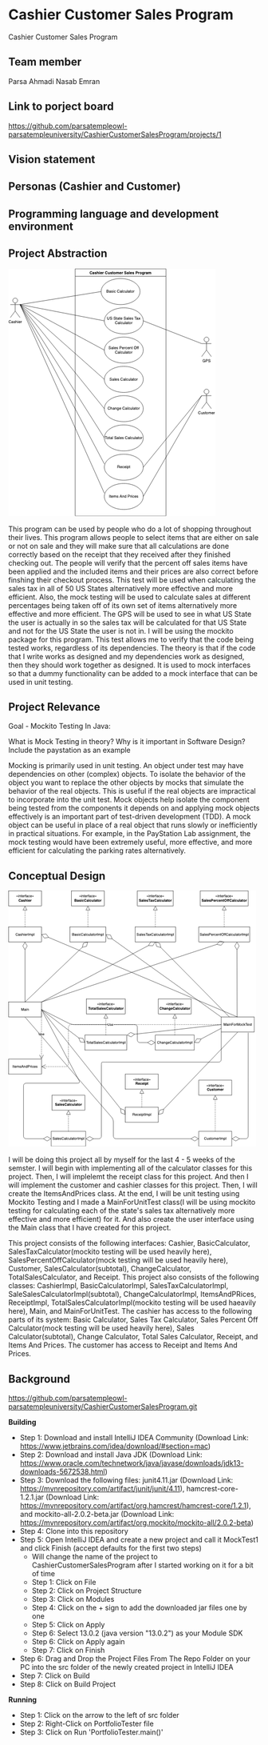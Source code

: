 # Cashier Customer Sales Program
Cashier Customer Sales Program

## Team member
Parsa Ahmadi Nasab Emran

## Link to porject board
https://github.com/parsatempleowl-parsatempleuniversity/CashierCustomerSalesProgram/projects/1

## Vision statement

## Personas (Cashier and Customer)

## Programming language and development environment

## Project Abstraction

![Use Case Image](ParsaTempleOwl_CashierCustomerSalesProgram1.png)

This program can be used by people who do a lot of shopping throughout their lives. This program allows people to select items that are either on sale or not on sale and they will make sure that all calculations are done correctly based on the receipt that they received after they finished checking out. The people will verify that the percent off sales items have been applied and the included items and their prices are also correct before finshing their checkout process. This test will be used when calculating the sales tax in all of 50 US States alternatively more effective and more efficient. Also, the mock testing will be used to calculate sales at different percentages being taken off of its own set of items alternatively more effective and more efficient. The GPS will be used to see in what US State the user is actually in so the sales tax will be calculated for that US State and not for the US State the user is not in. I will be using the mockito package for this program. This test allows me to verify that the code being tested works, regardless of its dependencies. The theory is that if the code that I write works as designed and my dependencies work as designed, then they should work together as designed. It is used to mock interfaces so that a dummy functionality can be added to a mock interface that can be used in unit testing. 


## Project Relevance

Goal - Mockito Testing In Java: 

What is Mock Testing in theory? Why is it important in Software Design? Include the paystation as an example

Mocking is primarily used in unit testing. An object under test may have dependencies on other (complex) objects. To isolate the behavior of the object you want to replace the other objects by mocks that simulate the behavior of the real objects. This is useful if the real objects are impractical to incorporate into the unit test. Mock objects help isolate the component being tested from the components it depends on and applying mock objects effectively is an important part of test-driven development (TDD). A mock object can be useful in place of a real object that runs slowly or inefficiently in practical situations. For example, in the PayStation Lab assignment, the mock testing would have been extremely useful, more effective, and more efficient for calculating the parking rates alternatively. 


## Conceptual Design

![Use Case Image](ParsaTempleOwl_CashierCustomerSalesProgram2.png)

I will be doing this project all by myself for the last 4 - 5 weeks of the semster. I will begin with implementing all of the calculator classes for this project. Then, I will implelemt the receipt class for this project. And then I will implement the customer and cashier classes for this project. Then, I will create the ItemsAndPrices class. At the end, I will be unit testing using Mockito Testing and I made a MainForUnitTest class(I will be using mockito testing for calculating each of the state's sales tax alternatively more effective and more efficient) for it. And also create the user interface using the Main class that I have created for this project. 

This project consists of the following interfaces: Cashier, BasicCalculator, SalesTaxCalculator(mockito testing will be used heavily here), SalesPercentOffCalculator(mock testing will be used heavily here), Customer, SalesCalculator(subtotal), ChangeCalculator, TotalSalesCalculator, and Receipt. This project also consists of the following classes: CashierImpl, BasicCalculatorImpl, SalesTaxCalculatorImpl, SaleSalesCalculatorImpl(subtotal), ChangeCalculatorImpl, ItemsAndPRices, ReceiptImpl, TotalSalesCalculatorImpl(mockito testing will be used haeavily here), Main, and MainForUnitTest. The cashier has access to the following parts of its system: Basic Calculator, Sales Tax Calculator, Sales Percent Off Calculator(mock testing will be used heavily here), Sales Calculator(subtotal), Change Calculator, Total Sales Calculator, Receipt, and Items And Prices. The customer has access to Receipt and Items And Prices.

## Background

<https://github.com/parsatempleowl-parsatempleuniversity/CashierCustomerSalesProgram.git>

**Building**
- Step 1: Download and install IntelliJ IDEA Community (Download Link: <https://www.jetbrains.com/idea/download/#section=mac>)
- Step 2: Download and install Java JDK (Download Link: <https://www.oracle.com/technetwork/java/javase/downloads/jdk13-downloads-5672538.html>)
- Step 3: Download the following files: junit4.11.jar (Download Link: <https://mvnrepository.com/artifact/junit/junit/4.11>), hamcrest-core-1.2.1.jar (Download Link: <https://mvnrepository.com/artifact/org.hamcrest/hamcrest-core/1.2.1>), and mockito-all-2.0.2-beta.jar (Download Link: <https://mvnrepository.com/artifact/org.mockito/mockito-all/2.0.2-beta>)
- Step 4: Clone into this repository
- Step 5: Open IntelliJ IDEA and create a new project and call it MockTest1 and click Finish (accept defaults for the first two steps)
  - Will change the name of the project to CashierCustomerSalesProgram after I started working on it for a bit of time
  - Step 1: Click on File
  - Step 2: Click on Project Structure
  - Step 3: Click on Modules
  - Step 4: Click on the + sign to add the downloaded jar files one by one
  - Step 5: Click on Apply
  - Step 6: Select 13.0.2 (java version "13.0.2") as your Module SDK
  - Step 6: Click on Apply again
  - Step 7: Click on Finish
- Step 6: Drag and Drop the Project Files From The Repo Folder on your PC into the src folder of the newly created project in IntelliJ IDEA
- Step 7: Click on Build
- Step 8: Click on Build Project

**Running** 
- Step 1: Click on the arrow to the left of src folder
- Step 2: Right-Click on PortfolioTester file
- Step 3: Click on Run 'PortfolioTester.main()'

